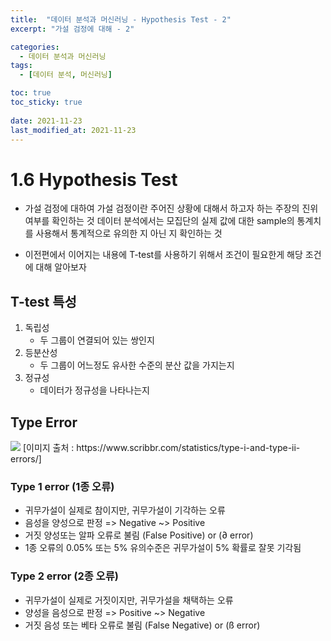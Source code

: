 ```yaml
---
title:  "데이터 분석과 머신러닝 - Hypothesis Test - 2"
excerpt: "가설 검정에 대해 - 2"

categories:
  - 데이터 분석과 머신러닝
tags:
  - [데이터 분석, 머신러닝]

toc: true
toc_sticky: true
 
date: 2021-11-23
last_modified_at: 2021-11-23
---
```


# 1.6 Hypothesis Test
- 가설 검정에 대하여
가설 검정이란 주어진 상황에 대해서 하고자 하는 주장의 진위여부를 확인하는 것
데이터 분석에서는 모집단의 실제 값에 대한 sample의 통계치를 사용해서 통계적으로 유의한 지 아닌 지 확인하는 것

- 이전편에서 이어지는 내용에 T-test를 사용하기 위해서 조건이 필요한게 해당 조건에 대해 알아보자

## T-test 특성
1. 독립성
    - 두 그룹이 연결되어 있는 쌍인지
2. 등분산성
    - 두 그룹이 어느정도 유사한 수준의 분산 값을 가지는지
3. 정규성
    - 데이터가 정규성을 나타나는지

## Type Error
<img src = 'https://cdn.scribbr.com/wp-content/uploads/2021/01/type-i-and-ii-error-2.png'>
[이미지 출처 : https://www.scribbr.com/statistics/type-i-and-type-ii-errors/]

### Type 1 error (1종 오류)
- 귀무가설이 실제로 참이지만, 귀무가설이 기각하는 오류
- 음성을 양성으로 판정 => Negative ~> Positive
- 거짓 양성또는 알파 오류로 불림 (False Positive) or (∂ error)
- 1종 오류의 0.05% 또는 5% 유의수준은 귀무가설이 5% 확률로 잘못 기각됨


### Type 2 error (2종 오류)
- 귀무가설이 실제로 거짓이지만, 귀무가설을 채택하는 오류
- 양성을 음성으로 판정 => Positive ~> Negative
- 거짓 음성 또는 베타 오류로 불림 (False Negative) or (ß error)